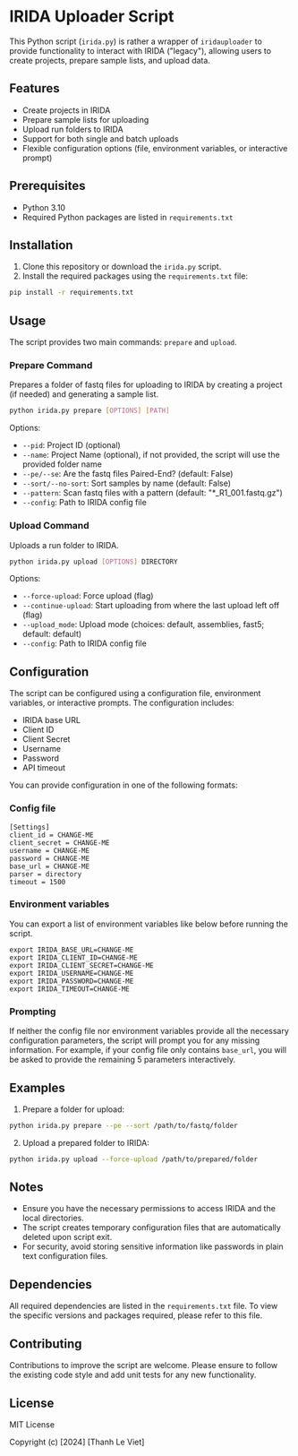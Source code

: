 # IRIDA Uploader Script

This Python script (`irida.py`) is rather a wrapper of `iridauploader` to provide functionality to interact with IRIDA ("legacy"), allowing users to create projects, prepare sample lists, and upload data.

## Features

- Create projects in IRIDA
- Prepare sample lists for uploading
- Upload run folders to IRIDA
- Support for both single and batch uploads
- Flexible configuration options (file, environment variables, or interactive prompt)

## Prerequisites

- Python 3.10
- Required Python packages are listed in `requirements.txt`

## Installation

1. Clone this repository or download the `irida.py` script.
2. Install the required packages using the `requirements.txt` file:

```bash
pip install -r requirements.txt
```

## Usage

The script provides two main commands: `prepare` and `upload`.

### Prepare Command

Prepares a folder of fastq files for uploading to IRIDA by creating a project (if needed) and generating a sample list.

```bash
python irida.py prepare [OPTIONS] [PATH]
```

Options:
- `--pid`: Project ID (optional)
- `--name`: Project Name (optional), if not provided, the script will use the provided folder name
- `--pe/--se`: Are the fastq files Paired-End? (default: False)
- `--sort/--no-sort`: Sort samples by name (default: False)
- `--pattern`: Scan fastq files with a pattern (default: "*_R1_001.fastq.gz")
- `--config`: Path to IRIDA config file

### Upload Command

Uploads a run folder to IRIDA.

```bash
python irida.py upload [OPTIONS] DIRECTORY
```

Options:
- `--force-upload`: Force upload (flag)
- `--continue-upload`: Start uploading from where the last upload left off (flag)
- `--upload_mode`: Upload mode (choices: default, assemblies, fast5; default: default)
- `--config`: Path to IRIDA config file

## Configuration

The script can be configured using a configuration file, environment variables, or interactive prompts. The configuration includes:

- IRIDA base URL
- Client ID
- Client Secret
- Username
- Password
- API timeout

You can provide configuration in one of the following formats:

### Config file
```
[Settings]
client_id = CHANGE-ME
client_secret = CHANGE-ME
username = CHANGE-ME
password = CHANGE-ME
base_url = CHANGE-ME
parser = directory
timeout = 1500
```

### Environment variables
You can export a list of environment variables like below before running the script.

```
export IRIDA_BASE_URL=CHANGE-ME
export IRIDA_CLIENT_ID=CHANGE-ME
export IRIDA_CLIENT_SECRET=CHANGE-ME
export IRIDA_USERNAME=CHANGE-ME
export IRIDA_PASSWORD=CHANGE-ME
export IRIDA_TIMEOUT=CHANGE-ME
```

### Prompting
If neither the config file nor environment variables provide all the necessary configuration parameters, the script will prompt you for any missing information. For example, if your config file only contains `base_url`, you will be asked to provide the remaining 5 parameters interactively.

## Examples

1. Prepare a folder for upload:
```bash
python irida.py prepare --pe --sort /path/to/fastq/folder
```

2. Upload a prepared folder to IRIDA:
```bash
python irida.py upload --force-upload /path/to/prepared/folder
```

## Notes

- Ensure you have the necessary permissions to access IRIDA and the local directories.
- The script creates temporary configuration files that are automatically deleted upon script exit.
- For security, avoid storing sensitive information like passwords in plain text configuration files.

## Dependencies

All required dependencies are listed in the `requirements.txt` file. To view the specific versions and packages required, please refer to this file.

## Contributing

Contributions to improve the script are welcome. Please ensure to follow the existing code style and add unit tests for any new functionality.

## License

MIT License

Copyright (c) [2024] [Thanh Le Viet]
